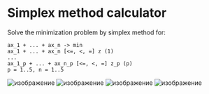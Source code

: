 # Simplex method calculator

Solve the minimization problem by simplex method for:
```
ax_1 + ... + ax_n -> min  
ax_1 + ... + ax_n [<=, <, =] z (1)
...
ax_1_p + ... + ax_n_p [<=, <, =] z_p (p)
p = 1..5, n = 1..5
```
![изображение](https://user-images.githubusercontent.com/25349002/143012206-c25768cf-b51a-4064-9f3e-1d7c93e5770d.png)
![изображение](https://user-images.githubusercontent.com/25349002/143012230-f6d2b7c1-45ba-45a7-8768-3333f8b781a3.png)
![изображение](https://user-images.githubusercontent.com/25349002/143012263-462409ba-8182-4eb6-86bf-843611eed317.png)
![изображение](https://user-images.githubusercontent.com/25349002/143012281-0c036a80-8353-4f5b-90d7-a6a078292420.png)

